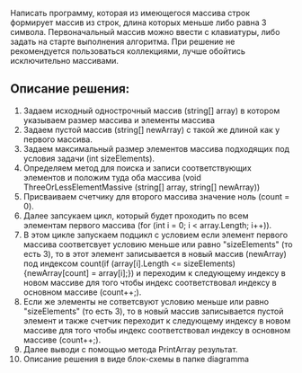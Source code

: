 Написать программу, которая из имеющегося массива строк формирует массив из строк, 
длина которых меньше либо равна 3 символа. 
Первоначальный массив можно ввести с клавиатуры, либо задать на старте выполнения алгоритма. 
При решение не рекомендуется пользоваться коллекциями, лучше обойтись исключительно массивами.

## Описание решения:
1. Задаем исходный однострочный массив (string[] array) в котором указываем размер массива и элементы массива
2. Задаем пустой массив (string[] newArray) с такой же длиной как у первого массива.
3. Задаем максимальный размер элементов массива подходящих под условия задачи (int sizeElements).
4. Определяем метод для поиска и записи соответствующих элементов и положим туда оба массива (void ThreeOrLessElementMassive (string[] array, string[] newArray))
5. Присваиваем счетчику для второго массива значение ноль (count = 0).
6. Далее запсукаем цикл, который будет проходить по всем элементам первого массива (for (int i = 0; i < array.Length; i++)).
7. В этом цикле запускаем подцикл с условием если элемент первого массива соответсвует условию меньше или равно "sizeElements" (то есть 3), то в этот элемент записывается в новый массив (newArray) под индексом count(if (array[i].Length <= sizeElements) {newArray[count] = array[i];}) и переходим к следующему индексу в новом массиве для того чтобы индекс соответствовал индексу в основном массиве (count++;).
8. Если же элементы не сответсвуют условию меньше или равно "sizeElements" (то есть 3), то в новый массив записывается пустой элемент и также счетчик переходит к следующему индексу в новом массиве для того чтобы индекс соответствовал индексу в основном массиве (count++;).
9. Далее выводи с помощью метода PrintArray результат.
10. Описание решения в виде блок-схемы в папке diagramma